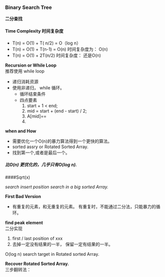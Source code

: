### Binary  Search Tree  
**二分查找**  
#### Time Complexity 时间复杂度

* T(n) = O(1) + T( n/2)  = O（log n）
* T(n) = O(1) + T(n-1)  = O(n)
    时间复杂度为： O(n)
* T(n) =  O(1) + 2T(n/2)
    时间复杂度： 还是O(n)  

**Recursion or While Loop**  
推荐使用 while loop
* 递归消耗资源
* 使用非递归， while 循环。
  - 循环结束条件
  - 四点要素
    1. start + 1 < end;
    2. mid = start + (end - start) / 2;
    3. A[mid]==
    4. 

**when and  How**
* 需要优化一个O(n)的暴力算法得到一个更快的算法。
* sorted assry or Rotated Sorted Array.
* 找到第一个,或者是最后一个。

##### 比O(n) 更优化的，几乎只有O(log n).

####Sqrt(x) 

*search insert position*
*search in a big sorted Array.*

**First Bad Version**
* 有重复的元素，和无重复的元素。
    有重复时，不能通过二分法，只能暴力的循环。

**find peak element**  
二分实现  
1. first / last position of xxx
2. 去掉一定没有结果的一半， 保留一定有结果的一半。

O(log n) search target in Rotated sorted Array.

**Recover Rotated Sorted Array.**  
三步翻转法：  
